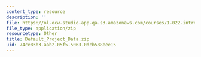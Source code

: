 ```yaml
---
content_type: resource
description: ''
file: https://ol-ocw-studio-app-qa.s3.amazonaws.com/courses/1-022-introduction-to-network-models-fall-2018/74ce83b3aab205f550630dcb588eee15_Default_Project_Data.zip
file_type: application/zip
resourcetype: Other
title: Default_Project_Data.zip
uid: 74ce83b3-aab2-05f5-5063-0dcb588eee15
---
```

